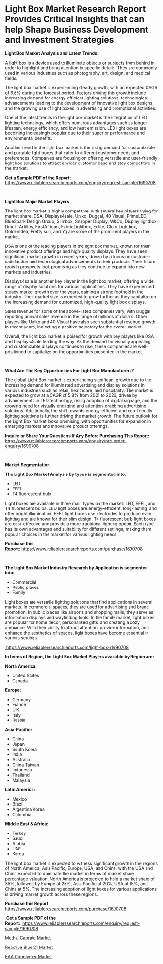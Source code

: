 <p><h1>Light Box Market Research Report Provides Critical Insights that can help Shape Business Development and Investment Strategies</h1></p><p><strong>Light Box Market Analysis and Latest Trends</strong></p>
<p><p>A light box is a device used to illuminate objects or subjects from behind in order to highlight and bring attention to specific details. They are commonly used in various industries such as photography, art, design, and medical fields.</p><p>The light box market is experiencing steady growth, with an expected CAGR of 6.6% during the forecast period. Factors driving this growth include increasing demand for energy-efficient lighting solutions, technological advancements leading to the development of innovative light box designs, and the growing use of light boxes in advertising and promotional activities.</p><p>One of the latest trends in the light box market is the integration of LED lighting technology, which offers numerous advantages such as longer lifespan, energy efficiency, and low heat emission. LED light boxes are becoming increasingly popular due to their superior performance and environmental benefits.</p><p>Another trend in the light box market is the rising demand for customizable and portable light boxes that cater to different customer needs and preferences. Companies are focusing on offering versatile and user-friendly light box solutions to attract a wider customer base and stay competitive in the market.</p></p>
<p><strong>Get a Sample PDF of the Report:&nbsp;</strong> <a href="https://www.reliableresearchreports.com/enquiry/request-sample/1690708">https://www.reliableresearchreports.com/enquiry/request-sample/1690708</a></p>
<p>&nbsp;</p>
<p><strong>Light Box Major Market Players</strong></p>
<p><p>The light box market is highly competitive, with several key players vying for market share. DSA, Displays4sale, Uniko, Duggal, 40 Visual, PrimeLED, BlueSpark Design Group, Slimbox, Snapper Display, W&Co, Display lightbox, Dmuk, Artillus, FirstAfrican, FabricLightbox, Edlite, Glory Lightbox, GoldenIdea, Pretty sun, and Yg are some of the prominent players in the market.</p><p>DSA is one of the leading players in the light box market, known for their innovative product offerings and high-quality displays. They have seen significant market growth in recent years, driven by a focus on customer satisfaction and technological advancements in their products. Their future growth prospects look promising as they continue to expand into new markets and industries.</p><p>Displays4sale is another key player in the light box market, offering a wide range of display solutions for various applications. They have experienced steady market growth over the years, gaining a strong foothold in the industry. Their market size is expected to grow further as they capitalize on the increasing demand for customized, high-quality light box displays.</p><p>Sales revenue for some of the above-listed companies vary, with Duggal reporting annual sales revenue in the range of millions of dollars. Other players like Uniko and 40 Visual have also seen substantial revenue growth in recent years, indicating a positive trajectory for the overall market.</p><p>Overall, the light box market is poised for growth with key players like DSA and Displays4sale leading the way. As the demand for visually appealing and customizable displays continues to rise, these companies are well-positioned to capitalize on the opportunities presented in the market.</p></p>
<p>&nbsp;</p>
<p><strong>What Are The Key Opportunities For Light Box Manufacturers?</strong></p>
<p><p>The global Light Box market is experiencing significant growth due to the increasing demand for illuminated advertising and display solutions in various industries such as retail, healthcare, and hospitality. The market is expected to grow at a CAGR of 5.8% from 2021 to 2026, driven by advancements in LED technology, rising adoption of digital signage, and the growing need for visually engaging and attention-grabbing advertising solutions. Additionally, the shift towards energy-efficient and eco-friendly lighting solutions is further driving the market growth. The future outlook for the Light Box market looks promising, with opportunities for expansion in emerging markets and innovative product offerings.</p></p>
<p><strong>Inquire or Share Your Questions If Any Before Purchasing This Report:</strong> <a href="https://www.reliableresearchreports.com/enquiry/pre-order-enquiry/1690708">https://www.reliableresearchreports.com/enquiry/pre-order-enquiry/1690708</a></p>
<p>&nbsp;</p>
<p><strong>Market Segmentation</strong></p>
<p><strong>The Light Box Market Analysis by types is segmented into:</strong></p>
<p><ul><li>LED</li><li>EEFL</li><li>T4 fluorescent bulb</li></ul></p>
<p><p>Light boxes are available in three main types on the market: LED, EEFL, and T4 fluorescent bulbs. LED light boxes are energy-efficient, long-lasting, and offer bright illumination. EEFL light boxes use electrodes to produce even lighting and are known for their slim design. T4 fluorescent bulb light boxes are cost-effective and provide a more traditional lighting option. Each type has its own advantages and suitability for different settings, making them popular choices in the market for various lighting needs.</p></p>
<p><strong>Purchase this Report:&nbsp;</strong><a href="https://www.reliableresearchreports.com/purchase/1690708">https://www.reliableresearchreports.com/purchase/1690708</a></p>
<p>&nbsp;</p>
<p><strong>The Light Box Market Industry Research by Application is segmented into:</strong></p>
<p><ul><li>Commercial</li><li>Public places</li><li>Family</li></ul></p>
<p><p>Light boxes are versatile lighting solutions that find applications in several markets. In commercial spaces, they are used for advertising and brand promotion. In public places like airports and shopping malls, they serve as information displays and wayfinding tools. In the family market, light boxes are popular for home decor, personalized gifts, and creating a cozy ambiance. With their ability to attract attention, provide information, and enhance the aesthetics of spaces, light boxes have become essential in various settings.</p></p>
<p><a href="https://www.reliableresearchreports.com/light-box-r1690708">&nbsp;https://www.reliableresearchreports.com/light-box-r1690708</a></p>
<p><strong>In terms of Region, the Light Box Market Players available by Region are:</strong></p>
<p>
    <p> <strong> North America: </strong>
        <ul>
            <li>United States</li>
            <li>Canada</li>
        </ul>
        </p> 
    <p> <strong> Europe: </strong>
        <ul>
            <li>Germany</li>
            <li>France</li>
            <li>U.K.</li>
            <li>Italy</li>
            <li>Russia</li>
        </ul>
        </p> 
    <p> <strong> Asia-Pacific: </strong>
        <ul>
            <li>China</li>
            <li>Japan</li>
            <li>South Korea</li>
            <li>India</li>
            <li>Australia</li>
            <li>China Taiwan</li>
            <li>Indonesia</li>
            <li>Thailand</li>
            <li>Malaysia</li>
        </ul>
        </p> 
    <p> <strong> Latin America: </strong>
        <ul>
            <li>Mexico</li>
            <li>Brazil</li>
            <li>Argentina Korea</li>
            <li>Colombia</li>
        </ul>
        </p> 
    <p> <strong> Middle East & Africa: </strong>
        <ul>
            <li>Turkey</li>
            <li>Saudi</li>
            <li>Arabia</li>
            <li>UAE</li>
            <li>Korea</li>
        </ul>
    </p>
    </p>
<p><p>The light box market is expected to witness significant growth in the regions of North America, Asia Pacific, Europe, USA, and China, with the USA and China expected to dominate the market in terms of market share percentage valuation. North America is projected to hold a market share of 35%, followed by Europe at 25%, Asia Pacific at 20%, USA at 15%, and China at 5%. The increasing adoption of light boxes for various applications is driving market growth across these regions.</p></p>
<p><strong>Purchase this Report: </strong><a href="https://www.reliableresearchreports.com/purchase/1690708">https://www.reliableresearchreports.com/purchase/1690708</a></p>
<p>&nbsp;<strong>Get a Sample PDF of the Report:&nbsp;&nbsp;</strong><a href="https://www.reliableresearchreports.com/enquiry/request-sample/1690708">https://www.reliableresearchreports.com/enquiry/request-sample/1690708</a></p>
<p><strong></strong></p>
<p><p><a href="https://www.linkedin.com/pulse/global-methyl-caprate-market-size-trends-insights-projections-qo1ec?trackingId=TjA%2FFr6e%2FjLaGUrRgjDZOA%3D%3D">Methyl Caprate Market</a></p><p><a href="https://www.linkedin.com/pulse/reactive-blue-21-market-provides-detailed-segmentation-based-6ficc?trackingId=dW4vYBVm5hPM3swLp3ELEw%3D%3D">Reactive Blue 21 Market</a></p><p><a href="https://www.linkedin.com/pulse/eaa-copolymer-market-provides-comprehensive-analysis-including-ym1nc?trackingId=UL2hcCxZPql2neQ4OknxvA%3D%3D">EAA Copolymer Market</a></p></p>